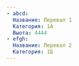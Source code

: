 ```yaml
---
- abcd:
  Название: Перевал 1
  Категория: 1А
  Выота: 4444
- efgh:
  Название: Перевал 2
  Категория: 1Б
---
```

